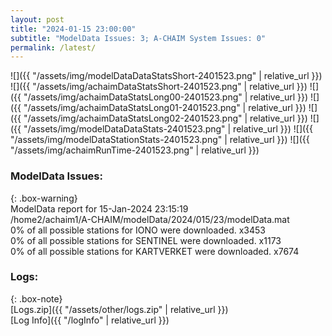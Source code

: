 ```yaml
---
layout: post
title: "2024-01-15 23:00:00"
subtitle: "ModelData Issues: 3; A-CHAIM System Issues: 0"
permalink: /latest/
---
```


![]({{ "/assets/img/modelDataDataStatsShort-2401523.png" | relative_url }})
![]({{ "/assets/img/achaimDataStatsShort-2401523.png" | relative_url }})
![]({{ "/assets/img/achaimDataStatsLong00-2401523.png" | relative_url }})
![]({{ "/assets/img/achaimDataStatsLong01-2401523.png" | relative_url }})
![]({{ "/assets/img/achaimDataStatsLong02-2401523.png" | relative_url }})
![]({{ "/assets/img/modelDataDataStats-2401523.png" | relative_url }})
![]({{ "/assets/img/modelDataStationStats-2401523.png" | relative_url }})
![]({{ "/assets/img/achaimRunTime-2401523.png" | relative_url }})


### ModelData Issues:  
  
{: .box-warning}  
 ModelData report for 15-Jan-2024 23:15:19   
 /home2/achaim1/A-CHAIM/modelData/2024/015/23/modelData.mat   
 0% of all possible stations for IONO were downloaded. x3453   
 0% of all possible stations for SENTINEL were downloaded. x1173   
 0% of all possible stations for KARTVERKET were downloaded. x7674   
  


### Logs:  
  
{: .box-note}  
[Logs.zip]({{ "/assets/other/logs.zip" | relative_url }})  
[Log Info]({{ "/logInfo" | relative_url }})  
